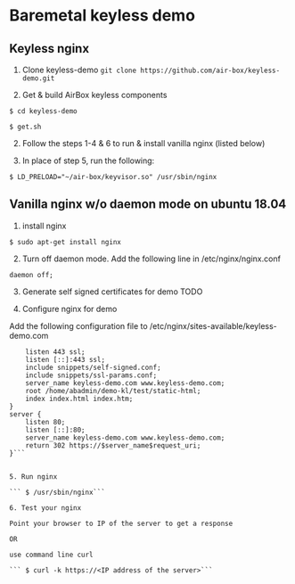 # Baremetal keyless demo

## Keyless nginx 
1. Clone keyless-demo
```git clone https://github.com/air-box/keyless-demo.git```

2. Get & build AirBox keyless components

```$ cd keyless-demo```

```$ get.sh```

2. Follow the steps 1-4 & 6 to run & install vanilla nginx (listed below)

3. In place of step 5, run the following:

```$ LD_PRELOAD="~/air-box/keyvisor.so" /usr/sbin/nginx```


## Vanilla nginx w/o daemon mode on ubuntu 18.04 

1. install nginx

```$ sudo apt-get install nginx```

2. Turn off daemon mode. 
Add the following line in /etc/nginx/nginx.conf

```daemon off;```

3. Generate self signed certificates for demo
TODO

4. Configure nginx for demo

Add the following configuration file to /etc/nginx/sites-available/keyless-demo.com

```server {
    listen 443 ssl;
    listen [::]:443 ssl;
    include snippets/self-signed.conf;
    include snippets/ssl-params.conf;
    server_name keyless-demo.com www.keyless-demo.com;
    root /home/abadmin/demo-kl/test/static-html;
    index index.html index.htm;
}
server {
    listen 80;
    listen [::]:80;
    server_name keyless-demo.com www.keyless-demo.com;
    return 302 https://$server_name$request_uri;
}```


5. Run nginx

``` $ /usr/sbin/nginx```

6. Test your nginx 

Point your browser to IP of the server to get a response

OR

use command line curl

``` $ curl -k https://<IP address of the server>```

